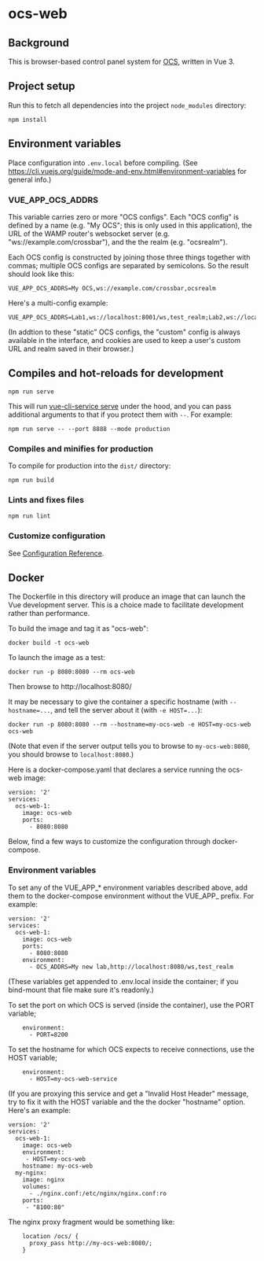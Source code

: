 # ocs-web

## Background

This is browser-based control panel system for
[OCS](https://github.com/simonsobs/ocs), written in Vue 3.

## Project setup

Run this to fetch all dependencies into the project `node_modules`
directory:

``` npm install ```

## Environment variables

Place configuration into `.env.local` before compiling.  (See
https://cli.vuejs.org/guide/mode-and-env.html#environment-variables
for general info.)

### VUE_APP_OCS_ADDRS

This variable carries zero or more "OCS configs".  Each "OCS config"
is defined by a name (e.g. "My OCS"; this is only used in this
application), the URL of the WAMP router's websocket server
(e.g. "ws://example.com/crossbar"), and the the realm
(e.g. "ocsrealm").

Each OCS config is constructed by joining those three things together
with commas; multiple OCS configs are separated by semicolons.  So the
result should look like this:

```
VUE_APP_OCS_ADDRS=My OCS,ws://example.com/crossbar,ocsrealm
```

Here's a multi-config example:
```
VUE_APP_OCS_ADDRS=Lab1,ws://localhost:8001/ws,test_realm;Lab2,ws://localhost:8002/ws,test_realm
```

(In addtion to these "static" OCS configs, the "custom" config is
always available in the interface, and cookies are used to keep a
user's custom URL and realm saved in their browser.)

## Compiles and hot-reloads for development


```
npm run serve
```

This will run [vue-cli-service
serve](https://cli.vuejs.org/guide/cli-service.html#vue-cli-service-serve)
under the hood, and you can pass additional arguments to that if you
protect them with `--`.  For example:

```
npm run serve -- --port 8888 --mode production
```

### Compiles and minifies for production

To compile for production into the `dist/` directory:

```
npm run build
```

### Lints and fixes files

```
npm run lint
```

### Customize configuration
See [Configuration Reference](https://cli.vuejs.org/config/).


## Docker

The Dockerfile in this directory will produce an image that can launch
the Vue development server.  This is a choice made to facilitate
development rather than performance.

To build the image and tag it as "ocs-web":
```
docker build -t ocs-web
```

To launch the image as a test:
```
docker run -p 8080:8080 --rm ocs-web
```

Then browse to http://localhost:8080/

It may be necessary to give the container a specific hostname (with
`--hostname=...`, and tell the server about it (with `-e HOST=...`):

```
docker run -p 8080:8080 --rm --hostname=my-ocs-web -e HOST=my-ocs-web ocs-web
```

(Note that even if the server output tells you to browse to
`my-ocs-web:8080`, you should browse to `localhost:8080`.)

Here is a docker-compose.yaml that declares a service running the
ocs-web image:
```
version: '2'
services:
  ocs-web-1:
    image: ocs-web
    ports:
      - 8080:8080
```

Below, find a few ways to customize the configuration through
docker-compose.

### Environment variables

To set any of the VUE_APP_* environment variables described above, add
them to the docker-compose environment without the VUE_APP_ prefix.
For example:
```
version: '2'
services:
  ocs-web-1:
    image: ocs-web
    ports:
      - 8080:8080
    environment:
      - OCS_ADDRS=My new lab,http://localhost:8080/ws,test_realm

```

(These variables get appended to .env.local inside the container; if
you bind-mount that file make sure it's readonly.)

To set the port on which OCS is served (inside the container), use the
PORT variable;
```
    environment:
      - PORT=8200
```

To set the hostname for which OCS expects to receive connections, use
the HOST variable;
```
    environment:
      - HOST=my-ocs-web-service
```

(If you are proxying this service and get a "Invalid Host Header"
message, try to fix it with the HOST variable and the the docker
"hostname" option.  Here's an example:

```
version: '2'
services:
  ocs-web-1:
    image: ocs-web
    environment:
     - HOST=my-ocs-web
    hostname: my-ocs-web
  my-nginx:
    image: nginx
    volumes:
      - ./nginx.conf:/etc/nginx/nginx.conf:ro
    ports:
     - "8100:80"
```

The nginx proxy fragment would be something like:
```
    location /ocs/ {
      proxy_pass http://my-ocs-web:8080/;
    }
```
